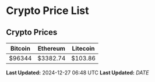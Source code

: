 # Crypto Price List

## Crypto Prices
| Bitcoin | Ethereum | Litecoin |
| ------- | -------- | -------- |
| $96344 | $3382.74 | $103.86 |
**Last Updated:** 2024-12-27 06:48 UTC
**Last Updated:** $DATE$
